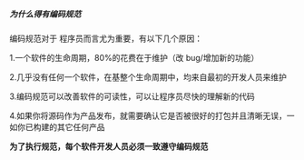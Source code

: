 ##### 为什么得有编码规范

编码规范对于 程序员而言尤为重要，有以下几个原因：

1.一个软件的生命周期，80%的花费在于维护（改 bug/增加新的功能）

2.几乎没有任何一个软件，在基整个生命周期中，均来自最初的开发人员来维护

3.编码规范可以改善软件的可读性，可以让程序员尽快的理解新的代码

4.如果你将源码作为产品发布，就需要确认它是否被很好的打包并且清晰无误，一如你已构建的其它任何产品

**为了执行规范，每个软件开发人员必须一致遵守编码规范**
